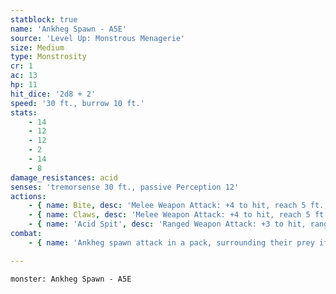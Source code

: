 ```yaml
---
statblock: true
name: 'Ankheg Spawn - A5E'
source: 'Level Up: Monstrous Menagerie'
size: Medium
type: Monstrosity
cr: 1
ac: 13
hp: 11
hit_dice: '2d8 + 2'
speed: '30 ft., burrow 10 ft.'
stats:
    - 14
    - 12
    - 12
    - 2
    - 14
    - 8
damage_resistances: acid
senses: 'tremorsense 30 ft., passive Perception 12'
actions:
    - { name: Bite, desc: 'Melee Weapon Attack: +4 to hit, reach 5 ft., one target. Hit: 5 (1d6 + 2) slashing damage.' }
    - { name: Claws, desc: 'Melee Weapon Attack: +4 to hit, reach 5 ft., one Medium or smaller creature. Hit: 4 (1d4 + 2) slashing damage, and the target makes a DC 12 Strength check. On a failure, it is knocked prone. If the target is already prone, the ankheg can instead move up to half its Speed, dragging the target with it.' }
    - { name: 'Acid Spit', desc: 'Ranged Weapon Attack: +3 to hit, range 30 ft., one creature. Hit: 4 (1d8) acid damage.' }
combat:
    - { name: 'Ankheg spawn attack in a pack, surrounding their prey if possible', desc: "When attacking a group, some ankheg spawn use their claws to drag one victim away, while other spawn occupy the victim's allies by biting and spitting acid." }

---
```

```statblock
monster: Ankheg Spawn - A5E
```
